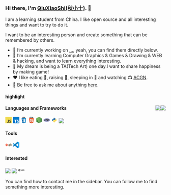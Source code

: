 ### Hi there, I'm [QiuXiaoShi(秋小十)](https://falls.ink). 👋

I am a learning student from China. I like open source and all interesting things and want to try to do it.

I want to be an interesting person and create something that can be remembered by others.

- 🔭 I’m currently working on [...](https://github.com/yuhuison), yeah, you can find them directly below.
- 🌱 I’m currently learning Computer Graphics & Games & Drawing & WEB & hacking, and want to learn everything interesting.
- 🤔 My dream is being a TA(Tech Art) one day.I want to share happiness by making game!
- ❤️ I like eating 🍉, raising 🐓, sleeping in 🛌 and watching 📺 [ACGN](https://en.wikipedia.org/wiki/ACG_(subculture)).
- 💬 Be free to ask me about anything [here](https://github.com/yuhuison/yuhuison/issues).


#### highlight

<img align="right" src="https://github-readme-stats.vercel.app/api?username=yuhuison&show_icons=true&icon_color=0078e7&title_color=0078e7"> 
<img align="right" src="https://github-readme-stats.vercel.app/api/top-langs/?username=yuhuison&layout=compact"> 

#### Languages and Frameworks

<code><img height="20" src="https://raw.githubusercontent.com/github/explore/80688e429a7d4ef2fca1e82350fe8e3517d3494d/topics/javascript/javascript.png"></code>
<code><img height="20" src="https://raw.githubusercontent.com/github/explore/80688e429a7d4ef2fca1e82350fe8e3517d3494d/topics/typescript/typescript.png"></code>
<code><img height="20" src="https://raw.githubusercontent.com/github/explore/80688e429a7d4ef2fca1e82350fe8e3517d3494d/topics/css/css.png"></code>
<code><img height="20" src="https://raw.githubusercontent.com/github/explore/80688e429a7d4ef2fca1e82350fe8e3517d3494d/topics/html/html.png"></code>
<code><img height="20" src="https://raw.githubusercontent.com/github/explore/80688e429a7d4ef2fca1e82350fe8e3517d3494d/topics/nodejs/nodejs.png"></code>
<code><img height="20" src="https://raw.githubusercontent.com/github/explore/80688e429a7d4ef2fca1e82350fe8e3517d3494d/topics/php/php.png"></code>
<code><img height="20" src="https://raw.githubusercontent.com/github/explore/80688e429a7d4ef2fca1e82350fe8e3517d3494d/topics/python/python.png"></code>
<code><img height="20" src="https://user-images.githubusercontent.com/1503156/50446380-ad88c980-094f-11e9-8eff-0094bde708d0.png"></code>

#### Tools

<code><img height="20" src="https://raw.githubusercontent.com/github/explore/80688e429a7d4ef2fca1e82350fe8e3517d3494d/topics/git/git.png"></code>
<code><img height="20" src="https://raw.githubusercontent.com/github/explore/80688e429a7d4ef2fca1e82350fe8e3517d3494d/topics/visual-studio-code/visual-studio-code.png"></code>

#### Interested

<img height="20" src="https://img.moegirl.org.cn/common/thumb/a/a1/Twilight_sparkle_cat_face_vector_by_arifproject-dakaf3o.png/149px-Twilight_sparkle_cat_face_vector_by_arifproject-dakaf3o.png">
<img height="20" src="https://img.moegirl.org.cn/common/thumb/9/9f/Pokemon_Gen1_Eevee.png/420px-Pokemon_Gen1_Eevee.png">
<img height="20" src="https://raw.githubusercontent.com/github/explore/80688e429a7d4ef2fca1e82350fe8e3517d3494d/topics/unity/unity.png">

You can find how to contact me in the sidebar. You can follow me to find something more interesting.
